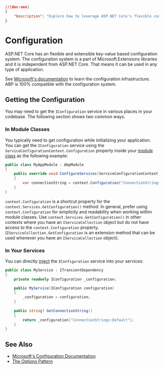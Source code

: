 ```json
//[doc-seo]
{
    "Description": "Explore how to leverage ASP.NET Core's flexible configuration system with ABP Framework for effective application management and customization."
}
```

# Configuration

ASP.NET Core has an flexible and extensible key-value based configuration system. The configuration system is a part of Microsoft.Extensions libraries and it is independent from ASP.NET Core. That means it can be used in any type of application.

See [Microsoft's documentation](https://docs.microsoft.com/en-us/aspnet/core/fundamentals/configuration/) to learn the configuration infrastructure. ABP is 100% compatible with the configuration system.

## Getting the Configuration

You may need to get the `IConfiguration` service in various places in your codebase. The following section shows two common ways.

### In Module Classes

You typically need to get configuration while initializing your application. You can get the `IConfiguration` service using the `ServiceConfigurationContext.Configuration` property inside your [module class](../architecture/modularity/basics.md) as the following example:

````csharp
public class MyAppModule : AbpModule
{
    public override void ConfigureServices(ServiceConfigurationContext context)
    {
        var connectionString = context.Configuration["ConnectionStrings:Default"];
    }
}
````

`context.Configuration` is a shortcut property for the `context.Services.GetConfiguration()` method. In general, prefer using `context.Configuration` for simplicity and readability when working within module classes. Use `context.Services.GetConfiguration()` in other contexts where you have an `IServiceCollection` object but do not have access to the `context.Configuration` property. (`IServiceCollection.GetConfiguration` is an extension method that can be used whenever you have an `IServiceCollection` object).

### In Your Services

You can directly [inject](dependency-injection.md) the `IConfiguration` service into your services:

````csharp
public class MyService : ITransientDependency
{
    private readonly IConfiguration _configuration;

    public MyService(IConfiguration configuration)
    {
        _configuration = configuration;
    }
    
    public string? GetConnectionString()
    {
        return _configuration["ConnectionStrings:Default"];
    }
}
````

## See Also

* [Microsoft's Configuration Documentation](https://docs.microsoft.com/en-us/aspnet/core/fundamentals/configuration/)
* [The Options Pattern](options.md)

